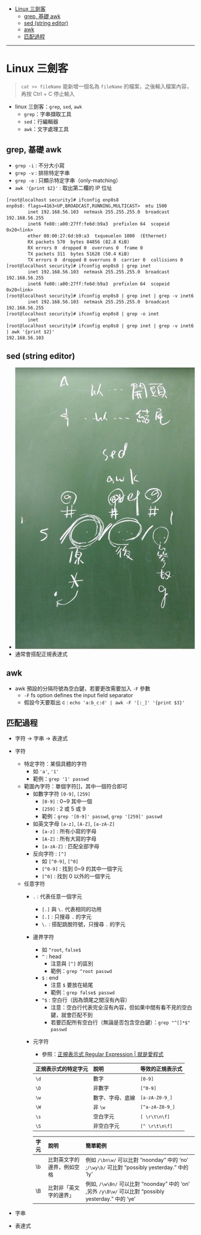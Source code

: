 - [Linux 三劍客](#linux-%E4%B8%89%E5%8A%8D%E5%AE%A2)
  - [grep, 基礎 awk](#grep-%E5%9F%BA%E7%A4%8E-awk)
  - [sed (string editor)](#sed-string-editor)
  - [awk](#awk)
  - [匹配過程](#%E5%8C%B9%E9%85%8D%E9%81%8E%E7%A8%8B)

---

# Linux 三劍客
> `cat >> fileName` 能新增一個名為 `fileName` 的檔案，之後輸入檔案內容，再按 Ctrl + C 停止輸入

* linux 三劍客：`grep`, `sed`, `awk`
    * `grep`：字串擷取工具
    * `sed`：行編輯器
    * `awk`：文字處理工具

## grep, 基礎 awk
* `grep -i` : 不分大小寫
* `grep -v` : 排除特定字串
* `grep -o` : 只顯示特定字串（only-matching）
* `awk '{print $2}'` : 取出第二欄的 IP 位址

```
[root@localhost security]# ifconfig enp0s8
enp0s8: flags=4163<UP,BROADCAST,RUNNING,MULTICAST>  mtu 1500
        inet 192.168.56.103  netmask 255.255.255.0  broadcast 192.168.56.255
        inet6 fe80::a00:27ff:fe6d:b9a3  prefixlen 64  scopeid 0x20<link>
        ether 08:00:27:6d:b9:a3  txqueuelen 1000  (Ethernet)
        RX packets 570  bytes 84856 (82.8 KiB)
        RX errors 0  dropped 0  overruns 0  frame 0
        TX packets 311  bytes 51628 (50.4 KiB)
        TX errors 0  dropped 0 overruns 0  carrier 0  collisions 0
[root@localhost security]# ifconfig enp0s8 | grep inet
        inet 192.168.56.103  netmask 255.255.255.0  broadcast 192.168.56.255
        inet6 fe80::a00:27ff:fe6d:b9a3  prefixlen 64  scopeid 0x20<link>
[root@localhost security]# ifconfig enp0s8 | grep inet | grep -v inet6
        inet 192.168.56.103  netmask 255.255.255.0  broadcast 192.168.56.255
[root@localhost security]# ifconfig enp0s8 | grep -o inet
        inet
[root@localhost security]# ifconfig enp0s8 | grep inet | grep -v inet6 | awk '{print $2}'
192.168.56.103
```

## sed (string editor)
* ![](/media/W2_sed.jpg)
* 通常會搭配正規表達式

## awk
* awk 預設的分隔符號為空白鍵，若要更改需要加入 `-F` 參數
    * `-F` fs option defines the input field separator
    * 假設今天要取出 c : `echo 'a:b_c:d' | awk -F '[:_]' '{print $3}'`

## 匹配過程
* 字符 -> 字串 -> 表達式
* 字符
    * 特定字符：某個具體的字符
        * 如 `'a'`, `'1'`
        * 範例：`grep '1' passwd`
    * 範圍內字符：單個字符[]，其中一個符合即可
        * 如數字字符 `[0-9]`, `[259]`
            * `[0-9]` : 0~9 其中一個
            * `[259]` : 2 或 5 或 9
            * 範例：`grep '[0-9]' passwd`, `grep '[259]' passwd`
        * 如英文字母 `[a-z]`, `[A-Z]`, `[a-zA-Z]`
            * `[a-z]` : 所有小寫的字母
            * `[A-Z]` : 所有大寫的字母
            * `[a-zA-Z]` : 匹配全部字母
        * 反向字符 : `[^]`
            * 如 `[^0-9]`, `[^0]`
            * `[^0-9]` : 找到 0~9 的其中一個字元
            * `[^0]` : 找到 0 以外的一個字元
    * 任意字符
        * `.` : 代表任意一個字元
            * `[.]` 與 `\.` 代表相同的功用
            * `[.]` : 只搜尋 `.` 的字元
            * `\.` : 搭配跳脫符號，只搜尋 `.` 的字元
        * 邊界字符
            * 如 `^root`, `false$`
            * `^` : head
                * 注意與 `[^]` 的區別
                * 範例：`grep ^root passwd`
            * `$` : end
                * 注意 `$` 要放在結尾
                * 範例：`grep false$ passwd`
            * `^$` : 空白行（因為頭尾之間沒有內容）
                * 注意：空白行代表完全沒有內容，但如果中間有看不見的空白鍵，就會匹配不到
                * 若要匹配所有空白行（無論是否包含空白鍵）：`grep "^[]*$" passwd`
        * 元字符
            * 參照：[正規表示式 Regular Expression | 就是愛程式](https://atedev.wordpress.com/2007/11/23/%E6%AD%A3%E8%A6%8F%E8%A1%A8%E7%A4%BA%E5%BC%8F-regular-expression/)
            
            | 正規表示式的特定字元 | 說明             | 等效的正規表示式 |
            | -------------------- | ---------------- | ---------------- |
            | `\d`                 | 數字             | `[0-9]`          |
            | `\D`                 | 非數字           | `[^0-9]`         |
            | `\w`                 | 數字、字母、底線 | `[a-zA-Z0-9_]`   |
            | `\W`                 | 非 `\w`          | `[^a-zA-Z0-9_]`  |
            | `\s`                 | 空白字元         | `[ \r\t\n\f]`    |
            | `\S`                 | 非空白字元       | `[^ \r\t\n\f]`   |
            
            | 字元 | 說明                       | 簡單範例                                                                                                      |
            | ---- | -------------------------- | ------------------------------------------------------------------------------------------------------------- |
            | \b   | 比對英文字的邊界，例如空格 | 例如 `/\bn\w/` 可以比對 “noonday” 中的 ‘no’ ;`/\wy\b/` 可比對 “possibly yesterday.” 中的 ‘ly’         |
            | \B   | 比對非「英文字的邊界」     | 例如, `/\w\Bn/` 可以比對 “noonday” 中的 ‘on’ ,另外 `/y\B\w/` 可以比對 “possibly yesterday.” 中的 ‘ye’ |

* 字串
* 表達式